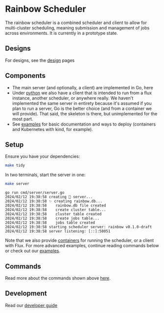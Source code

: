 # Rainbow Scheduler

The rainbow scheduler is a combined scheduler and client to allow for multi-cluster scheduling, meaning submission and management of jobs across environments. It is currently in a prototype state.

## Designs

For designs, see the [design](design.md) pages

## Components

 - The main server (and optionally, a client) are implemented in Go, here
 - Under [python](https://github.com/converged-computing/rainbow/tree/main/python/v1) we also have a client that is intended to run from a flux instance, another scheduler, or anywhere really. We haven't implemented the same server in entirety because it's assumed if you plan to run a server, Go is the better choice (and from a container we will provide). That said, the skeleton is there, but unimplemented for the most part.
 - See [examples](https://github.com/converged-computing/rainbow/tree/main/docs/examples) for basic documentation and ways to deploy (containers and Kubernetes with kind, for example).

## Setup

Ensure you have your dependencies:

```bash
make tidy
```

In two terminals, start the server in one:

```bash
make server
```
```console
go run cmd/server/server.go
2024/02/12 19:38:58 creating 🌈️ server...
2024/02/12 19:38:58 ✨️ creating rainbow.db...
2024/02/12 19:38:58    rainbow.db file created
2024/02/12 19:38:58    create cluster table...
2024/02/12 19:38:58    cluster table created
2024/02/12 19:38:58    create jobs table...
2024/02/12 19:38:58    jobs table created
2024/02/12 19:38:58 starting scheduler server: rainbow v0.1.0-draft
2024/02/12 19:38:58 server listening: [::]:50051
```

Note that we also provide [containers](https://github.com/orgs/converged-computing/packages?repo_name=rainbow) for running the scheduler, or a client with Flux. For more advanced examples, continue reading commands below or check out our [examples](https://github.com/converged-computing/rainbow/tree/main/docs/examples).

## Commands

Read more about the commands shown above [here](commands.md#commands).

## Development

Read our [developer guide](#developer.md)
